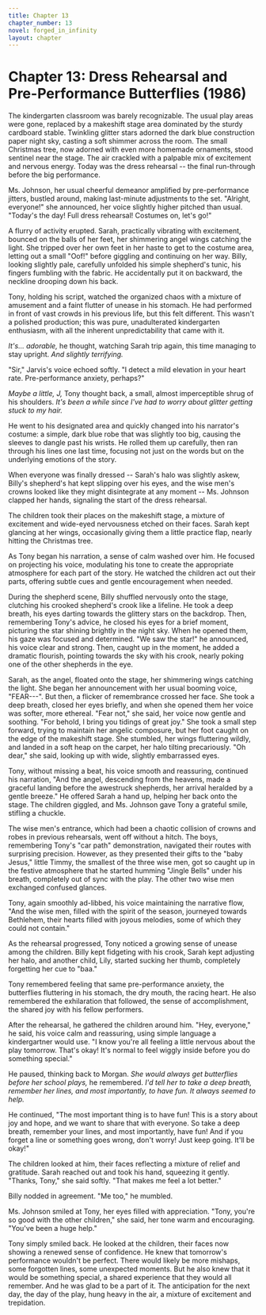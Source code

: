 ```yaml
---
title: Chapter 13
chapter_number: 13
novel: forged_in_infinity
layout: chapter
---
```


# **Chapter 13: Dress Rehearsal and Pre-Performance Butterflies (1986)**

The kindergarten classroom was barely recognizable. The usual play areas
were gone, replaced by a makeshift stage area dominated by the sturdy
cardboard stable. Twinkling glitter stars adorned the dark blue
construction paper night sky, casting a soft shimmer across the room.
The small Christmas tree, now adorned with even more homemade ornaments,
stood sentinel near the stage. The air crackled with a palpable mix of
excitement and nervous energy. Today was the dress rehearsal -- the
final run-through before the big performance.

Ms. Johnson, her usual cheerful demeanor amplified by pre-performance
jitters, bustled around, making last-minute adjustments to the set.
"Alright, everyone!" she announced, her voice slightly higher pitched
than usual. "Today's the day! Full dress rehearsal! Costumes on, let's
go!"

A flurry of activity erupted. Sarah, practically vibrating with
excitement, bounced on the balls of her feet, her shimmering angel wings
catching the light. She tripped over her own feet in her haste to get to
the costume area, letting out a small "Oof!" before giggling and
continuing on her way. Billy, looking slightly pale, carefully unfolded
his simple shepherd's tunic, his fingers fumbling with the fabric. He
accidentally put it on backward, the neckline drooping down his back.

Tony, holding his script, watched the organized chaos with a mixture of
amusement and a faint flutter of unease in his stomach. He had performed
in front of vast crowds in his previous life, but this felt different.
This wasn't a polished production; this was pure, unadulterated
kindergarten enthusiasm, with all the inherent unpredictability that
came with it.

*It's... adorable,* he thought, watching Sarah trip again, this time
managing to stay upright. *And slightly terrifying.*

"Sir," Jarvis's voice echoed softly. "I detect a mild elevation in your
heart rate. Pre-performance anxiety, perhaps?"

*Maybe a little, J,* Tony thought back, a small, almost imperceptible
shrug of his shoulders. *It's been a while since I've had to worry about
glitter getting stuck to my hair.*

He went to his designated area and quickly changed into his narrator's
costume: a simple, dark blue robe that was slightly too big, causing the
sleeves to dangle past his wrists. He rolled them up carefully, then ran
through his lines one last time, focusing not just on the words but on
the underlying emotions of the story.

When everyone was finally dressed -- Sarah's halo was slightly askew,
Billy's shepherd's hat kept slipping over his eyes, and the wise men's
crowns looked like they might disintegrate at any moment -- Ms. Johnson
clapped her hands, signaling the start of the dress rehearsal.

The children took their places on the makeshift stage, a mixture of
excitement and wide-eyed nervousness etched on their faces. Sarah kept
glancing at her wings, occasionally giving them a little practice flap,
nearly hitting the Christmas tree.

As Tony began his narration, a sense of calm washed over him. He focused
on projecting his voice, modulating his tone to create the appropriate
atmosphere for each part of the story. He watched the children act out
their parts, offering subtle cues and gentle encouragement when needed.

During the shepherd scene, Billy shuffled nervously onto the stage,
clutching his crooked shepherd's crook like a lifeline. He took a deep
breath, his eyes darting towards the glittery stars on the backdrop.
Then, remembering Tony's advice, he closed his eyes for a brief moment,
picturing the star shining brightly in the night sky. When he opened
them, his gaze was focused and determined. "We saw the star!" he
announced, his voice clear and strong. Then, caught up in the moment, he
added a dramatic flourish, pointing towards the sky with his crook,
nearly poking one of the other shepherds in the eye.

Sarah, as the angel, floated onto the stage, her shimmering wings
catching the light. She began her announcement with her usual booming
voice, "FEAR---". But then, a flicker of remembrance crossed her face.
She took a deep breath, closed her eyes briefly, and when she opened
them her voice was softer, more ethereal. "Fear not," she said, her
voice now gentle and soothing. "For behold, I bring you tidings of great
joy." She took a small step forward, trying to maintain her angelic
composure, but her foot caught on the edge of the makeshift stage. She
stumbled, her wings fluttering wildly, and landed in a soft heap on the
carpet, her halo tilting precariously. "Oh dear," she said, looking up
with wide, slightly embarrassed eyes.

Tony, without missing a beat, his voice smooth and reassuring, continued
his narration, "And the angel, descending from the heavens, made a
graceful landing before the awestruck shepherds, her arrival heralded by
a gentle breeze." He offered Sarah a hand up, helping her back onto the
stage. The children giggled, and Ms. Johnson gave Tony a grateful smile,
stifling a chuckle.

The wise men's entrance, which had been a chaotic collision of crowns
and robes in previous rehearsals, went off without a hitch. The boys,
remembering Tony's "car path" demonstration, navigated their routes with
surprising precision. However, as they presented their gifts to the
"baby Jesus," little Timmy, the smallest of the three wise men, got so
caught up in the festive atmosphere that he started humming "Jingle
Bells" under his breath, completely out of sync with the play. The other
two wise men exchanged confused glances.

Tony, again smoothly ad-libbed, his voice maintaining the narrative
flow, "And the wise men, filled with the spirit of the season, journeyed
towards Bethlehem, their hearts filled with joyous melodies, some of
which they could not contain."

As the rehearsal progressed, Tony noticed a growing sense of unease
among the children. Billy kept fidgeting with his crook, Sarah kept
adjusting her halo, and another child, Lily, started sucking her thumb,
completely forgetting her cue to "baa."

Tony remembered feeling that same pre-performance anxiety, the
butterflies fluttering in his stomach, the dry mouth, the racing heart.
He also remembered the exhilaration that followed, the sense of
accomplishment, the shared joy with his fellow performers.

After the rehearsal, he gathered the children around him. "Hey,
everyone," he said, his voice calm and reassuring, using simple language
a kindergartner would use. "I know you're all feeling a little nervous
about the play tomorrow. That's okay! It's normal to feel wiggly inside
before you do something special."

He paused, thinking back to Morgan. *She would always get butterflies
before her school plays,* he remembered. *I'd tell her to take a deep
breath, remember her lines, and most importantly, to have fun. It always
seemed to help.*

He continued, "The most important thing is to have fun! This is a story
about joy and hope, and we want to share that with everyone. So take a
deep breath, remember your lines, and most importantly, have fun! And if
you forget a line or something goes wrong, don\'t worry! Just keep
going. It'll be okay!"

The children looked at him, their faces reflecting a mixture of relief
and gratitude. Sarah reached out and took his hand, squeezing it gently.
"Thanks, Tony," she said softly. "That makes me feel a lot better."

Billy nodded in agreement. "Me too," he mumbled.

Ms. Johnson smiled at Tony, her eyes filled with appreciation. "Tony,
you're so good with the other children," she said, her tone warm and
encouraging. "You've been a huge help."

Tony simply smiled back. He looked at the children, their faces now
showing a renewed sense of confidence. He knew that tomorrow's
performance wouldn't be perfect. There would likely be more mishaps,
some forgotten lines, some unexpected moments. But he also knew that it
would be something special, a shared experience that they would all
remember. And he was glad to be a part of it. The anticipation for the
next day, the day of the play, hung heavy in the air, a mixture of
excitement and trepidation.
